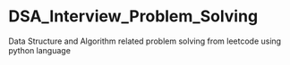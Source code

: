 # DSA_Interview_Problem_Solving
Data Structure and Algorithm related problem solving from leetcode using python language
